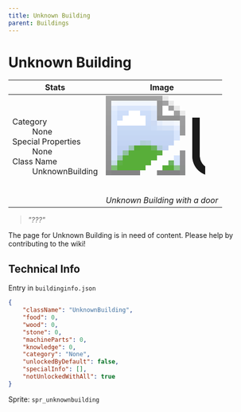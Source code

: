 ```yaml
---
title: Unknown Building
parent: Buildings
---
```

# Unknown Building

[//]: # (Pre-generated content)
<table><thead><tr><th>Stats</th><th>Image</th></tr></thead><tbody><tr><td><dl><dt>Category</dt><dd>None</dd><dt>Special Properties</dt><dd>None</dd><dt>Class Name</dt><dd>UnknownBuilding</dd></dl></td><td><style>.building-image {width: 200px;height: 200px;overflow: hidden;position: relative;}.building-image img {image-rendering: pixelated;object-fit: none;transform: scale(10);transform-origin: left top;position: absolute;left: 0;top: 0;}.resource-image {width: 200px;height: 200px;overflow: hidden;position: relative;}.resource-image img {image-rendering: pixelated;object-fit: none;transform: scale(20);transform-origin: left top;position: absolute;left: 0;top: 0;}.building-icon {width: 20px;height: 20px;overflow: hidden;position: relative;display: inline-block;}.building-icon img {image-rendering: pixelated;object-fit: none;transform: scale(1);transform-origin: left top;position: absolute;left: 0;top: 0;}.resource-icon {width: 20px;height: 20px;overflow: hidden;position: relative;display: inline-block;}.resource-icon img {image-rendering: pixelated;object-fit: none;transform: scale(2);transform-origin: left top;position: absolute;left: 0;top: 0;}</style><div class="building-image"><img style="object-position: -680px -955px;" src="https://tfe2-wiki.github.io/assets/sprites.png" alt="Unknown Building Back"><img style="object-position: -658px -955px;" src="https://tfe2-wiki.github.io/assets/sprites.png" alt="Unknown Building"></div><i>Unknown Building with a door</i></td></tr></tbody></table><blockquote><i>"???"</i></blockquote>

The page for Unknown Building is in need of content. Please help by contributing to the wiki!

## Technical Info
Entry in `buildinginfo.json`

```json
{
    "className": "UnknownBuilding",
    "food": 0,
    "wood": 0,
    "stone": 0,
    "machineParts": 0,
    "knowledge": 0,
    "category": "None",
    "unlockedByDefault": false,
    "specialInfo": [],
    "notUnlockedWithAll": true
}
```

Sprite: `spr_unknownbuilding`

